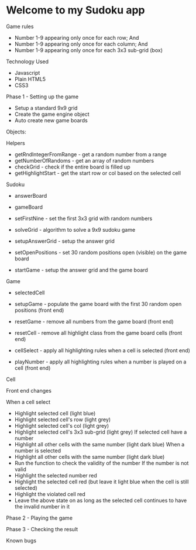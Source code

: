 # Welcome to my Sudoku app

Game rules

- Number 1-9 appearing only once for each row; And
- Number 1-9 appearing only once for each column; And
- Number 1-9 appearing only once for each 3x3 sub-grid (box)

Technology Used

- Javascript
- Plain HTML5
- CSS3

Phase 1 - Setting up the game

- Setup a standard 9x9 grid
- Create the game engine object
- Auto create new game boards

Objects:

Helpers
- getRndIntegerFromRange - get a random number from a range
- getNumberOfRandoms - get an array of random numbers
- checkGrid - check if the entire board is filled up
- getHighlightStart - get the start row or col based on the selected cell

Sudoku
- answerBoard
- gameBoard

- setFirstNine - set the first 3x3 grid with random numbers
- solveGrid - algorithm to solve a 9x9 sudoku game
- setupAnswerGrid - setup the answer grid
- setOpenPositions - set 30 random positions open (visible) on the game board
- startGame - setup the answer grid and the game board

Game
- selectedCell

- setupGame - populate the game board with the first 30 random open positions (front end)
- resetGame - remove all numbers from the game board (front end)
- resetCell - remove all highlight class from the game board cells (front end)
- cellSelect - apply all highlighting rules when a cell is selected (front end)
- playNumber - apply all highlighting rules when a number is played on a cell (front end)

Cell


Front end changes

When a cell select
- Highlight selected cell (light blue)
- Highlight selected cell's row (light grey)
- Highlight selected cell's col (light grey)
- Highlight selected cell's 3x3 sub-grid (light grey)
 If selected cell have a number
 - Highlight all other cells with the same number (light dark blue)
 When a number is selected
 - Highlight all other cells with the same number (light dark blue)
 - Run the function to check the validity of the number
  If the number is not valid
  - Highlight the selected number red
  - Highlight the selected cell red (but leave it light blue when the cell is still selected)
  - Highlight the violated cell red
  - Leave the above state on as long as the selected cell continues to have the invalid number in it



Phase 2 - Playing the game




Phase 3 - Checking the result



Known bugs


